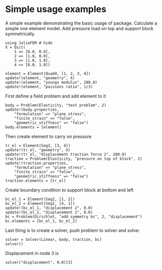 # Simple usage examples

A simple example demonstrating the basic usage of package. Calculate a simple
one element model. Add pressure load on top and support block symmetrically.

```@example 1
using JuliaFEM # hide
X = Dict(
    1 => [0.0, 0.0],
    2 => [1.0, 0.0],
    3 => [1.0, 1.0],
    4 => [0.0, 1.0])
```

```@example 1
element = Element(Quad4, [1, 2, 3, 4])
update!(element, "geometry", X)
update!(element, "youngs modulus", 288.0)
update!(element, "poissons ratio", 1/3)
```

First define a field problem and add element to it
```@example 1
body = Problem(Elasticity, "test problem", 2)
update!(body.properties,
    "formulation" => "plane_stress",
    "finite_strain" => "false",
    "geometric_stiffness" => "false")
body.elements = [element]
```

Then create element to carry on pressure
```@example 1
tr_el = Element(Seg2, [3, 4])
update!(tr_el, "geometry", X)
update!(tr_el, "displacement traction force 2", 288.0)
traction = Problem(Elasticity, "pressure on top of block", 2)
update!(traction.properties,
    "formulation" => "plane_stress",
    "finite_strain" => "false",
    "geometric_stiffness" => "false")
traction.elements = [tr_el]
```

Create boundary condition to support block at bottom and left
```@example 1
bc_el_1 = Element(Seg2, [1, 2])
bc_el_2 = Element(Seg2, [4, 1])
update!(bc_el_1, "displacement 2", 0.0)
update!(bc_el_2, "displacement 1", 0.0)
bc = Problem(Dirichlet, "add symmetry bc", 2, "displacement")
bc.elements = [bc_el_1, bc_el_2]
```

Last thing is to create a solver, push problem to solver and solve:
```@example 1
solver = Solver(Linear, body, traction, bc)
solver()
```

Displacement in node 3 is
```@example 1
solver("displacement", 0.0)[3]
```